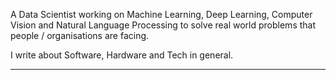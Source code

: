 A Data Scientist working on Machine Learning, Deep Learning, Computer Vision and Natural Language Processing to solve real world problems that people / organisations are facing. 

I write about Software, Hardware and Tech in general. 


---
